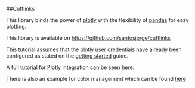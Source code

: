 ##Cufflinks

This library binds the power of [plotly](http://www.plot.ly) with the flexibility of [pandas](http://pandas.pydata.org/) for easy plotting.

This library is available on https://github.com/santosjorge/cufflinks

This tutorial assumes that the plotly user credentials have already been configured as stated on the [getting started](https://plot.ly/python/getting-started/) guide.

A full tutorial for Plotly integration can be seen [here](http://nbviewer.ipython.org/gist/santosjorge/cfaaf43b40db19d6127a).

There is also an example for color management which can be found [here](http://nbviewer.ipython.org/gist/santosjorge/00ca17b121fa2463e18b)

